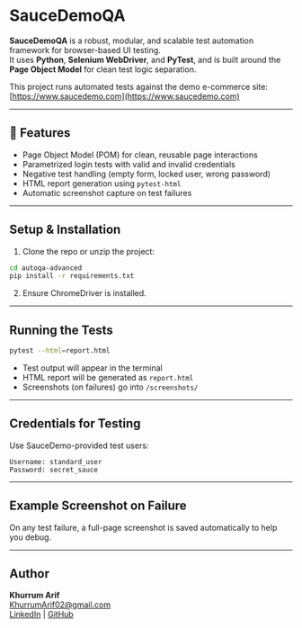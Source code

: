 # SauceDemoQA

**SauceDemoQA** is a robust, modular, and scalable test automation framework for browser-based UI testing.  
It uses **Python**, **Selenium WebDriver**, and **PyTest**, and is built around the **Page Object Model** for clean test logic separation.

This project runs automated tests against the demo e-commerce site:  
[https://www.saucedemo.com](https://www.saucedemo.com)

---

## 🚀 Features

- Page Object Model (POM) for clean, reusable page interactions
- Parametrized login tests with valid and invalid credentials
- Negative test handling (empty form, locked user, wrong password)
- HTML report generation using `pytest-html`
- Automatic screenshot capture on test failures


---

## Setup & Installation

1. Clone the repo or unzip the project:
```bash
cd autoqa-advanced
pip install -r requirements.txt
```

2. Ensure ChromeDriver is installed.

---

## Running the Tests

```bash
pytest --html=report.html
```

- Test output will appear in the terminal
- HTML report will be generated as `report.html`
- Screenshots (on failures) go into `/screenshots/`

---

## Credentials for Testing

Use SauceDemo-provided test users:
```
Username: standard_user
Password: secret_sauce
```

---

## Example Screenshot on Failure

On any test failure, a full-page screenshot is saved automatically to help you debug.

---

## Author

**Khurrum Arif**  
[KhurrumArif02@gmail.com](mailto:KhurrumArif02@gmail.com)  
[LinkedIn](https://www.linkedin.com/in/khurrum-arif-uol) | [GitHub](https://github.com/KhurrumA)


